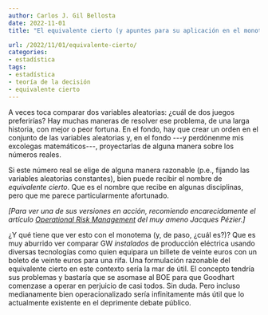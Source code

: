 ```yaml
---
author: Carlos J. Gil Bellosta
date: 2022-11-01
title: "El equivalente cierto (y apuntes para su aplicación en el monotema ¡tan cansino! de este tiempo)"

url: /2022/11/01/equivalente-cierto/
categories:
- estadística
tags:
- estadística
- teoría de la decisión
- equivalente cierto
---
```


A veces toca comparar dos variables aleatorias: ¿cuál de dos juegos preferirías? Hay muchas maneras de resolver ese problema, de una larga historia, con mejor o peor fortuna. En el fondo, hay que crear un orden en el conjunto de las variables aleatorias y, en el fondo ---y perdónenme mis excolegas matemáticos---, proyectarlas de alguna manera sobre los números reales.

Si este número real se elige de alguna manera razonable (p.e., fijando las variables aleatorias constantes), bien puede recibir el nombre de _equivalente cierto_. Que es el nombre que recibe en algunas disciplinas, pero que me parece particularmente afortunado.

_[Para ver una de sus versiones en acción, recomiendo encarecidamente el artículo
[_Operational Risk Management_](https://core.ac.uk/download/pdf/7056481.pdf)
del muy ameno Jacques Pézier.]_

¿Y qué tiene que ver esto con el monotema (y, de paso, ¿cuál es?)? Que es muy aburrido ver comparar GW _instalados_  de producción eléctrica usando diversas tecnologías como quien equipara un billete de veinte euros con un boleto de veinte euros para una rifa. Una formulación razonable del equivalente cierto en este contexto sería la mar de útil. El concepto tendría sus problemas y bastaría que se asomase al BOE para que Goodhart comenzase a operar en perjuicio de casi todos. Sin duda. Pero incluso medianamente bien operacionalizado sería infinitamente más útil que lo actualmente existente en el deprimente debate público.